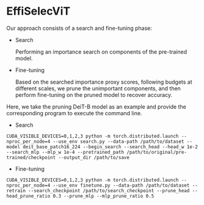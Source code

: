 # EffiSelecViT

Our approach consists of a search and fine-tuning phase:

- Search

  Performing an importance search on components of the pre-trained model.

- Fine-tuning

  Based on the searched importance proxy scores, following budgets at different scales, we prune the unimportant components, and then perform fine-tuning on the pruned model to recover accuracy.



Here, we take the pruning DeiT-B model as an example and provide the corresponding program to execute the command line.

- Search

```
CUDA_VISIBLE_DEVICES=0,1,2,3 python -m torch.distributed.launch --nproc_per_node=4 --use_env search.py --data-path /path/to/dataset --model deit_base_patch16_224 --begin_search --search_head --head_w 1e-2 --search_mlp --mlp_w 1e-4 --pretrained_path /path/to/original/pre-trained/checkpoint --output_dir /path/to/save
```

- Fine-tuning

```
CUDA_VISIBLE_DEVICES=0,1,2,3 python -m torch.distributed.launch --nproc_per_node=4 --use_env finetune.py --data-path /path/to/dataset --retrain --search_checkpoint /path/to/search_checkpoint --prune_head --head_prune_ratio 0.3 --prune_mlp --mlp_prune_ratio 0.5
```



